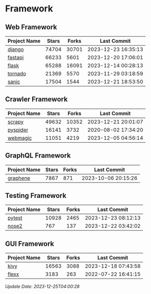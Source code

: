 # Framework

## Web Framework
| Project Name | Stars | Forks | Last Commit |
| ------------ | ----- | ----- | ----------- |
| [django](https://github.com/django/django) | 74704 | 30701 | 2023-12-23 16:35:13 |
| [fastapi](https://github.com/tiangolo/fastapi) | 66233 | 5601 | 2023-12-20 17:06:01 |
| [flask](https://github.com/pallets/flask) | 65288 | 16091 | 2023-12-14 00:28:13 |
| [tornado](https://github.com/tornadoweb/tornado) | 21369 | 5570 | 2023-11-29 03:18:59 |
| [sanic](https://github.com/sanic-org/sanic) | 17504 | 1544 | 2023-12-21 18:53:50 |

## Crawler Framework
| Project Name | Stars | Forks | Last Commit |
| ------------ | ----- | ----- | ----------- |
| [scrapy](https://github.com/scrapy/scrapy) | 49632 | 10352 | 2023-12-21 20:01:07 |
| [pyspider](https://github.com/binux/pyspider) | 16141 | 3732 | 2020-08-02 17:34:20 |
| [webmagic](https://github.com/code4craft/webmagic) | 11051 | 4219 | 2023-12-05 04:56:14 |

## GraphQL Framework
| Project Name | Stars | Forks | Last Commit |
| ------------ | ----- | ----- | ----------- |
| [graphene](https://github.com/graphql-python/graphene) | 7867 | 871 | 2023-10-06 20:15:26 |

## Testing Framework
| Project Name | Stars | Forks | Last Commit |
| ------------ | ----- | ----- | ----------- |
| [pytest](https://github.com/pytest-dev/pytest) | 10928 | 2465 | 2023-12-23 08:12:13 |
| [nose2](https://github.com/nose-devs/nose2) | 767 | 137 | 2023-12-22 03:42:02 |

## GUI Framework
| Project Name | Stars | Forks | Last Commit |
| ------------ | ----- | ----- | ----------- |
| [kivy](https://github.com/kivy/kivy) | 16563 | 3088 | 2023-12-18 07:43:58 |
| [flexx](https://github.com/flexxui/flexx) | 3183 | 263 | 2022-07-22 16:41:15 |

*Update Date: 2023-12-25T04:00:28*